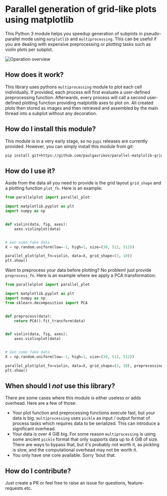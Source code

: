 # Parallel generation of grid-like plots using matplotlib

This Python 3 module helps you speedup generation of subplots in pseudo-parallel mode using `matplotlib` and `multiprocessing`. This can be useful if you are dealing with expensive preprocessing or plotting tasks such as violin plots per subplot.

![Operation overview](github/parallel_matplotlib_grid.svg)

## How does it work?

This library uses pythons `multiprocessing` module to plot each cell individually. If provided, each process will first evaluate a user-defined preprocessing function. Afterwards, every process will call a second user-defined plotting function providing matplotlib axes to plot on. All created plots then stored as images and then retrieved and assembled by the main thread into a subplot without any decoration. 

## How do I install this module?

This module is in a very early stage, so no `pypi` releases are currently provided. However, you can simply install this module from git:
```bash
pip install git+https://github.com/paulgavrikov/parallel-matplolib-grid/
```

## How do I use it?

Aside from the data all you need to provide is the grid layout `grid_shape` and a plotting function `plot_fn`.
Here is an example:

```python
from parallelplot import parallel_plot

import matplotlib.pyplot as plt
import numpy as np


def violin(data, fig, axes):
    axes.violinplot(data)


# Gen some fake data 
X = np.random.uniform(low=-1, high=1, size=(30, 512, 512))

parallel_plot(plot_fn=violin, data=X, grid_shape=(3, 10))
plt.show()
```

Want to preprocess your data before plotting? No problem! just provide `preprocess_fn`.
Here is an example where we apply a PCA transformation:

```python
from parallelplot import parallel_plot

import matplotlib.pyplot as plt
import numpy as np
from sklearn.decomposition import PCA


def preprocess(data):
    return PCA().fit_transform(data)


def violin(data, fig, axes):
    axes.violinplot(data)


# Gen some fake data
X = np.random.uniform(low=-1, high=1, size=(30, 512, 512))

parallel_plot(plot_fn=violin, data=X, grid_shape=(3, 10), preprocessing_fn=preprocess)
plt.show()

```

## When should I *not* use this library?

There are some cases where this module is either useless or adds overhead. Here are a few of those:
- Your plot function and preprocessing functions execute fast, but your data is big. `multiprocessing` uses `pickle` as 
  input / output format of process tasks which requires data to be serialized. This can introduce a significant
  overhead.
- Your data is over 4 GiB big. For some reason `multiprocessing` is using some ancient `pickle` format that only supports
  data up to 4 GiB of size. There are ways to bypass that, but it's probably not worth it, as pickling is slow, and the
  computational overhead may not be worth it.
- You only have one core available. Sorry 'bout that.


## How do I contribute?

Just create a PR or feel free to raise an issue for questions, feature-requests etc. 

